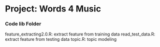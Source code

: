 # Project: Words 4 Music

### Code lib Folder

feature_extracting2.0.R: extract feature from training data
read_test_data.R: extract feature from testing data
topic.R: topic modeling
